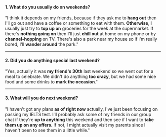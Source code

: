 #### 1. What do you usually do on weekends?
"I think it depends on my friends, because if they ask me to **hang out** then I'll go out and have a coffee or something to eat with them. **Otherwise**, I usually just try to **top up on** groceries for the week at the supermarket. If there's **nothing going on** then I'll just **chill out** at home on my phone or by **channel-hopping** on TV. There's also a park near my house so if i'm really bored, I'll **wander around** the park."

---
#### 2. Did you do anything special last weekend?
"Yes, actually it was **my friend's 30th** last weekend so we went out for a meal to celebrate. We didn't do anything **too crazy**, but we had some nice food and some drinks to **mark the occasion**."

---
#### 3. What will you do next weekend?
"I haven't got any plans **as of right now** actually, I've just been focusing on passing my IELTS test. I'll probably ask some of my friends in our group chat if they're **up to anything** this weekend and then see if I want to **take them up on any offers**. If not, I might actually visit my parents since I haven't been to see them in a little while."